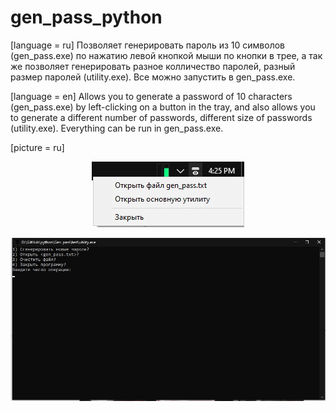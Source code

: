 # gen_pass_python

[language = ru]
Позволяет генерировать пароль из 10 символов (gen_pass.exe) по нажатию левой кнопкой мыши по кнопки в трее, а так же позволяет генерировать разное колличество паролей, разный размер паролей (utility.ехе).
Все можно запустить в gen_pass.ехе.

[language = en]
Allows you to generate a password of 10 characters (gen_pass.exe) by left-clicking on a button in the tray, and also allows you to generate a different number of passwords, different size of passwords (utility.exe).
Everything can be run in gen_pass.exe.

[picture = ru]


<p align="center">
  <img src="https://github.com/vasilyvaganov/gen_pass_python/blob/main/amLUWDfHOB4.jpg?raw=true" alt="Sublime's custom image"/>
</p>


<p align="center">
  <img src="https://github.com/vasilyvaganov/gen_pass_python/blob/main/0vNLaj4SmnU.jpg?raw=true" alt="Sublime's custom image"/>
</p>
